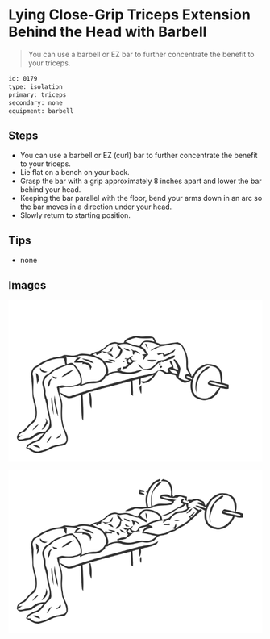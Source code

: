 # Lying Close-Grip Triceps Extension Behind the Head with Barbell
> You can use a barbell or EZ bar to further concentrate the benefit to your triceps.

``` 
id: 0179 
type: isolation 
primary: triceps 
secondary: none 
equipment: barbell 
``` 

## Steps

 - You can use a barbell or EZ (curl) bar to further concentrate the benefit to your triceps.
 - Lie flat on a bench on your back.
 - Grasp the bar with a grip approximately 8 inches apart and lower the bar behind your head.
 - Keeping the bar parallel with the floor, bend your arms down in an arc so the bar moves in a direction under your head.
 - Slowly return to starting position.

## Tips

 - none

## Images

![](../svg/0179-relaxation.svg)

![](../svg/0179-tension.svg)
